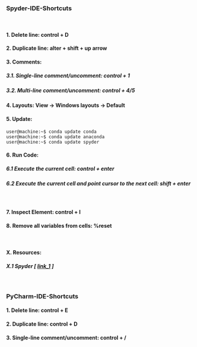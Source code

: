 ### Spyder-IDE-Shortcuts
&nbsp;

#### 1. Delete line: control + D
#### 2. Duplicate line: alter + shift + up arrow
#### 3. Comments:
##### 3.1. Single-line comment/uncomment: control + 1
##### 3.2. Multi-line comment/uncomment: control + 4/5
#### 4. Layouts: View -> Windows layouts -> Default
#### 5. Update:
```console
user@machine:~$ conda update conda
user@machine:~$ conda update anaconda
user@machine:~$ conda update spyder
```
#### 6. Run Code:
##### 6.1 Execute the current cell: control + enter
##### 6.2 Execute the current cell and point cursor to the next cell: shift + enter
&nbsp;

#### 7. Inspect Element: control + I
#### 8. Remove all variables from cells: %reset
&nbsp;
#### X. Resources:
##### X.1 Spyder [ [link_1](https://www.southampton.ac.uk/~fangohr/blog/spyder-the-scientific-python-development-environment.html) ]

&nbsp;

### PyCharm-IDE-Shortcuts
#### 1. Delete line: control + E
#### 2. Duplicate line: control + D
#### 3. Single-line comment/uncomment: control + /
